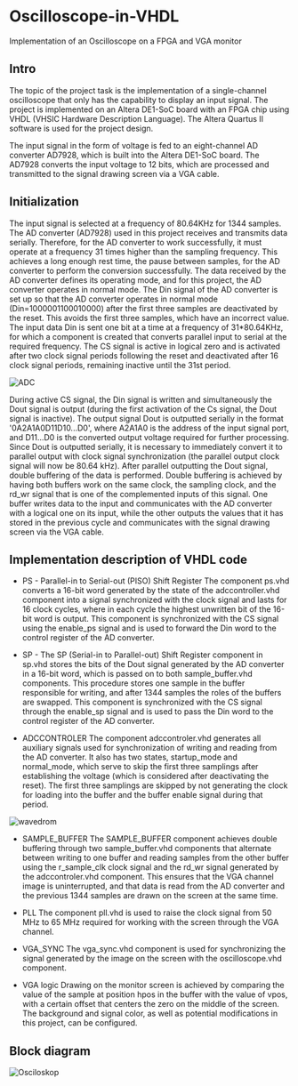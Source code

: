# Oscilloscope-in-VHDL
Implementation of an Oscilloscope on a FPGA and VGA monitor 

## Intro

The topic of the project task is the implementation of a single-channel oscilloscope that only has the capability to display an input signal. The project is implemented on an Altera DE1-SoC board with an FPGA chip using VHDL (VHSIC Hardware Description Language). The Altera Quartus II software is used for the project design.

The input signal in the form of voltage is fed to an eight-channel AD converter AD7928, which is built into the Altera DE1-SoC board. The AD7928 converts the input voltage to 12 bits, which are processed and transmitted to the signal drawing screen via a VGA cable.

## Initialization 

The input signal is selected at a frequency of 80.64KHz for 1344 samples. The AD converter (AD7928) used in this project receives and transmits data serially. Therefore, for the AD converter to work successfully, it must operate at a frequency 31 times higher than the sampling frequency. This achieves a long enough rest time, the pause between samples, for the AD converter to perform the conversion successfully. The data received by the AD converter defines its operating mode, and for this project, the AD converter operates in normal mode. The Din signal of the AD converter is set up so that the AD converter operates in normal mode (Din=1000001100010000) after the first three samples are deactivated by the reset. This avoids the first three samples, which have an incorrect value. The input data Din is sent one bit at a time at a frequency of 31*80.64KHz, for which a component is created that converts parallel input to serial at the required frequency. The CS signal is active in logical zero and is activated after two clock signal periods following the reset and deactivated after 16 clock signal periods, remaining inactive until the 31st period. 

![ADC](https://user-images.githubusercontent.com/59072921/218258952-e49f446a-d88f-448b-9f91-31fcfebc9c66.png)

During active CS signal, the Din signal is written and simultaneously the Dout signal is output (during the first activation of the Cs signal, the Dout signal is inactive). The output signal Dout is outputted serially in the format '0A2A1A0D11D10...D0', where A2A1A0 is the address of the input signal port, and D11...D0 is the converted output voltage required for further processing. Since Dout is outputted serially, it is necessary to immediately convert it to parallel output with clock signal synchronization (the parallel output clock signal will now be 80.64 kHz). After parallel outputting the Dout signal, double buffering of the data is performed. Double buffering is achieved by having both buffers work on the same clock, the sampling clock, and the rd_wr signal that is one of the complemented inputs of this signal. One buffer writes data to the input and communicates with the AD converter with a logical one on its input, while the other outputs the values that it has stored in the previous cycle and communicates with the signal drawing screen via the VGA cable.


## Implementation description of VHDL code

- PS - Parallel-in to Serial-out (PISO) Shift Register
The component ps.vhd converts a 16-bit word generated by the state of the adccontroller.vhd component into a signal synchronized with the clock signal and lasts for 16 clock cycles, where in each cycle the highest unwritten bit of the 16-bit word is output. This component is synchronized with the CS signal using the enable_ps signal and is used to forward the Din word to the control register of the AD converter.

 - SP - The SP (Serial-in to Parallel-out) 
Shift Register component in sp.vhd stores the bits of the Dout signal generated by the AD converter in a 16-bit word, which is passed on to both sample_buffer.vhd components. This procedure stores one sample in the buffer responsible for writing, and after 1344 samples the roles of the buffers are swapped. This component is synchronized with the CS signal through the enable_sp signal and is used to pass the Din word to the control register of the AD converter.

- ADCCONTROLER
The component adccontroler.vhd generates all auxiliary signals used for synchronization of writing and reading from the AD converter. It also has two states, startup_mode and normal_mode, which serve to skip the first three samplings after establishing the voltage (which is considered after deactivating the reset). The first three samplings are skipped by not generating the clock for loading into the buffer and the buffer enable signal during that period.

![wavedrom](https://user-images.githubusercontent.com/59072921/218258751-50d4ef76-1f77-4f3c-97ea-5fb7bfbd8bc9.png)

- SAMPLE_BUFFER
The SAMPLE_BUFFER component achieves double buffering through two sample_buffer.vhd components that alternate between writing to one buffer and reading samples from the other buffer using the r_sample_clk clock signal and the rd_wr signal generated by the adccontroler.vhd component. This ensures that the VGA channel image is uninterrupted, and that data is read from the AD converter and the previous 1344 samples are drawn on the screen at the same time.

- PLL
The component pll.vhd is used to raise the clock signal from 50 MHz to 65 MHz required for working with the screen through the VGA channel.

- VGA_SYNC
The vga_sync.vhd component is used for synchronizing the signal generated by the image on the screen with the oscilloscope.vhd component.

- VGA logic
Drawing on the monitor screen is achieved by comparing the value of the sample at position hpos in the buffer with the value of vpos, with a certain offset that centers the zero on the middle of the screen. The background and signal color, as well as potential modifications in this project, can be configured.

## Block diagram
![Osciloskop](https://user-images.githubusercontent.com/59072921/218258791-bfe03343-7ae6-4b1f-b0d9-499bd740b343.png)


